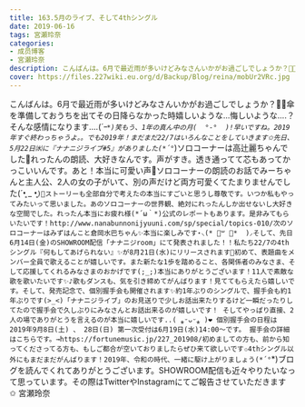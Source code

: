 ```yaml
---
title: 163.5月のライブ、そして4thシングル
date: 2019-06-16
tags: 宮瀬玲奈
categories: 
- 成员博客
- 宮瀬玲奈
description: こんばんは。6月で最近雨が多いけどみなさんいかがお過ごしでしょうか？🌈🌈傘を準備しておうちを出てその日降らなかった時嬉しいような...悔しいような....？そんな感情になります....(*´ｰ`*)笑もう、1年の真ん...
cover: https://files.227wiki.eu.org/d/Backup/Blog/reina/mobUr2VRc.jpg 
---
```


こんばんは。6月で最近雨が多いけどみなさんいかがお過ごしでしょうか？🌈🌈傘を準備しておうちを出てその日降らなかった時嬉しいような...悔しいような....？そんな感情になります....(*´ｰ`*)笑もう、1年の真ん中の月(  °-°  )!早いですね。2019年すぐ終わっちゃうよ。。でも2019年！まだまだ22/7はいろんなことをしていきます✩先日、5月22日㈬に『ナナニジライブ#5』がありました(*´°`*)ソロコーナーは高辻麗ちゃんでした🔮れったんの朗読、大好きなんです。声がすき。透き通ってて芯もあってかっこいいんです。あと！本当に可愛い声💓ソロコーナーの朗読のお話でみーちゃんと主人公、2人の女の子がいて、別の声だけど両方可愛くてたまりませんでした(´•̥ _ •̥`)💓ストーリーも全部自分で考えたの本当にすごいと思うし尊敬です。いつか私もやってみたいって思いました。あのソロコーナーの世界観、絶対にれったんしか出せないし大好きな空間でした。れったん本当にお疲れ様(*´ω｀*)公式のレポートもあります。是非みてもらいたいです！http://www.nanabunnonijyuuni.com/sp/special/topics-010/次のソロコーナーはみずはんこと倉岡水巴ちゃん✨本当に楽しみです⋆⸜(* ॑꒳ ॑*  )⸝そして、先日6月14日(金)のSHOWROOM配信「ナナニジroom」にて発表されました！！私たち22/7の4thシングル『何もしてあげられない』✨が8月21日(水)にリリースされます🎉初めて、表題曲をメンバー全員で歌えることが嬉しいです。また新たな1歩を踏めること、各関係者のみなさま、そして応援してくれるみなさまのおかげです(;_;)本当にありがとうございます！11人で素敵な歌を歌いたいです✨♪歌もダンスも、気を引き締めてがんばります！見ててもらえたら嬉しいです。そして、発売記念で、個別握手会も開催されます✨約1年ぶりのシングルで、握手会も約1年ぶりです(>_<)「ナナニジライブ」のお見送りで少しお話出来たりするけど一瞬だったりしてたので握手会で久しぶりにみなさんとお話出来るのが嬉しいです！ そしてやっぱり直接、2人の場でありがとうを言えるのが本当に嬉しいです..( ⁎ᵕᴗᵕ⁎ )❤︎
個別握手会の日程は
2019年9月8日(土) 、 28日(日)
第一次受付は6月19日(水)14:00〜です。
握手会の詳細はこちらです。→https://fortunemusic.jp/227_201908/初めましての方も、前から知ってくださってる方も、もしご都合が空いておりましたらぜひ来て欲しいです✩4thシングル以外にもまだまだがんばります！2019年、令和の時代、一緒に駆け上がりましょう(*´°`*)ブログを読んでくれてありがとうございます。SHOWROOM配信も近々やりたいなって思っています。その際はTwitterやInstagramにてご報告させていただきます✩ 宮瀬玲奈



